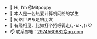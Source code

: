 - 👋 Hi, I’m @Mitpoppy
- 👀 本人是一名热爱计算机网络的学生
- 🌱 网络世界都是咱朋友
- 💞️ 有缘相见，比如打个招呼再走(｡･ω･｡)ﾉ♡
- 📫 联系邮箱：2974560682@qq.com